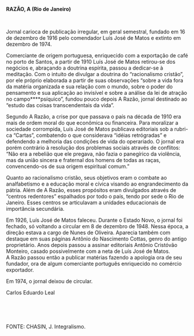 **RAZÃO, A (Rio de Janeiro)**

 

Jornal carioca de publicação irregular, em geral semestral, fundado em
16 de dezembro de 1916 pelo comendador Luís José de Matos e extinto em
dezembro de 1974.

Comerciante de origem portuguesa, enriquecido com a exportação de café
no porto de Santos, a partir de 1910 Luís José de Matos retirou-se dos
negócios e, abraçando a doutrina espírita, passou a dedicar-se à
meditação. Com o intuito de divulgar a doutrina do “racionalismo
cristão”, por ele próprio elaborada a partir de suas observações “sobre
a vida fora da matéria organizada e sua relação com o mundo, sobre o
poder do pensamento e sua aplicação ao invisível e sobre a análise da
lei de atração no campo****psíquico”, fundou pouco depois A Razão,
jornal destinado ao “estudo das coisas transcendentais da vida”.

Segundo A Razão, a crise por que passava o país na década de 1910 era
mais de ordem moral do que econômica ou financeira. Para moralizar a
sociedade corrompida, Luís José de Matos publicava editoriais sob a
rubri-ca “Cartas”, combatendo o que considerava “idéias retrógradas” e
defendendo a melhoria das condições de vida do operariado. O jornal era
porém contrário à resolução dos problemas sociais através de conflitos:
“Não era a rebelião que ele pregava, não fazia o panegírico da
violência, mas da união sincera e fraternal dos homens de todas as
raças, convencendo-os de sua origem espiritual comum.”

Quanto ao racionalismo cristão, seus objetivos eram o combate ao
analfabetismo e a educação moral e cívica visando ao engrandecimento da
pátria. Além de A Razão, esses propósitos eram divulgados através de
“centros redentores” espalhados por todo o país, tendo por sede o Rio de
Janeiro. Esses centros se articulavam a unidades educacionais de
importância secundária.

Em 1926, Luís José de Matos faleceu. Durante o Estado Novo, o jornal foi
fechado, só voltando a circular em 8 de dezembro de 1948. Nessa época, a
direção estava a cargo de Nunes de Oliveira. Aparecia também com
destaque em suas páginas Antônio do Nascimento Cottas, genro do antigo
proprietário. Anos depois passou a assinar editoriais Antônio Cristóvão
Monteiro, casado possivelmente com a neta de Luís José de Matos. A Razão
passou então a publicar matérias fazendo a apologia ora de seu fundador,
ora de algum comerciante português enriquecido no comércio exportador.

Em 1974, o jornal deixou de circular.

Carlos Eduardo Leal

 

 

FONTE: CHASIN, J. Integralismo.

 
